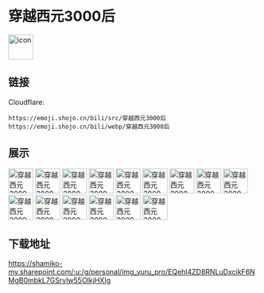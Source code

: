 # 穿越西元3000后
<img src="https://emoji.shojo.cn/bili/src/穿越西元3000后/icon.png" width="50" height="50" alt="icon">

## 链接
Cloudflare:
```
https://emoji.shojo.cn/bili/src/穿越西元3000后
https://emoji.shojo.cn/bili/webp/穿越西元3000后
```
## 展示
<img src="https://emoji.shojo.cn/bili/src/穿越西元3000后/穿越西元3000后-爱了.png" width="50" height="50" alt="穿越西元3000后-爱了">
<img src="https://emoji.shojo.cn/bili/src/穿越西元3000后/穿越西元3000后-我不听.png" width="50" height="50" alt="穿越西元3000后-我不听">
<img src="https://emoji.shojo.cn/bili/src/穿越西元3000后/穿越西元3000后-好困.png" width="50" height="50" alt="穿越西元3000后-好困">
<img src="https://emoji.shojo.cn/bili/src/穿越西元3000后/穿越西元3000后-啊这.png" width="50" height="50" alt="穿越西元3000后-啊这">
<img src="https://emoji.shojo.cn/bili/src/穿越西元3000后/穿越西元3000后-给我滚.png" width="50" height="50" alt="穿越西元3000后-给我滚">
<img src="https://emoji.shojo.cn/bili/src/穿越西元3000后/穿越西元3000后-震惊.png" width="50" height="50" alt="穿越西元3000后-震惊">
<img src="https://emoji.shojo.cn/bili/src/穿越西元3000后/穿越西元3000后-有吗.png" width="50" height="50" alt="穿越西元3000后-有吗">
<img src="https://emoji.shojo.cn/bili/src/穿越西元3000后/穿越西元3000后-闭嘴.png" width="50" height="50" alt="穿越西元3000后-闭嘴">
<img src="https://emoji.shojo.cn/bili/src/穿越西元3000后/穿越西元3000后-生气.png" width="50" height="50" alt="穿越西元3000后-生气">
<img src="https://emoji.shojo.cn/bili/src/穿越西元3000后/穿越西元3000后-鬼脸.png" width="50" height="50" alt="穿越西元3000后-鬼脸">
<img src="https://emoji.shojo.cn/bili/src/穿越西元3000后/穿越西元3000后-憨笑.png" width="50" height="50" alt="穿越西元3000后-憨笑">
<img src="https://emoji.shojo.cn/bili/src/穿越西元3000后/穿越西元3000后-啊.png" width="50" height="50" alt="穿越西元3000后-啊">
<img src="https://emoji.shojo.cn/bili/src/穿越西元3000后/穿越西元3000后-没话说.png" width="50" height="50" alt="穿越西元3000后-没话说">
<img src="https://emoji.shojo.cn/bili/src/穿越西元3000后/穿越西元3000后-略略略.png" width="50" height="50" alt="穿越西元3000后-略略略">
<img src="https://emoji.shojo.cn/bili/src/穿越西元3000后/穿越西元3000后-哦.png" width="50" height="50" alt="穿越西元3000后-哦">

## 下载地址

https://shamiko-my.sharepoint.com/:u:/g/personal/img_yuru_pro/EQehl4ZD8RNLuDxcikF6NMgB0mbkL7GSrvlw55OIkjHXIg